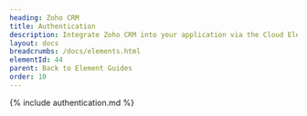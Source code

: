 ```yaml
---
heading: Zoho CRM
title: Authentication
description: Integrate Zoho CRM into your application via the Cloud Elements APIs.
layout: docs
breadcrumbs: /docs/elements.html
elementId: 44
parent: Back to Element Guides
order: 10
---
```


{% include authentication.md %}
